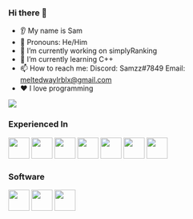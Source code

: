 ### Hi there 👋
* 👂 My name is Sam
* 👩 Pronouns: He/Him
* 🔭 I’m currently working on simplyRanking
* 🌱 I’m currently learning C++
* 📫 How to reach me: Discord: Samzz#7849 Email: meltedwaylrblx@gmail.com
* ❤️ I love programming

<img src="https://github-readme-stats.vercel.app/api/top-langs?username=meltedwayl&ayout=compact&show_icons=true&theme=dark"/>

### Experienced In

<img src="https://cdn.jsdelivr.net/gh/devicons/devicon/icons/javascript/javascript-original.svg" height=42 width=42 />
<img src="https://cdn.jsdelivr.net/gh/devicons/devicon/icons/swift/swift-original.svg" height=42 width=42 />
<img src="https://cdn.jsdelivr.net/gh/devicons/devicon/icons/python/python-original.svg" height=42 width=42 />
<img src="https://cdn.jsdelivr.net/gh/devicons/devicon/icons/cplusplus/cplusplus-original.svg" height=42 width=42 />
<img src="https://cdn.jsdelivr.net/gh/devicons/devicon/icons/react/react-original.svg" height=42 width=42 />
<img src="https://cdn.jsdelivr.net/gh/devicons/devicon/icons/cmake/cmake-original.svg" height=42 width=42 />
<img src="https://cdn.jsdelivr.net/gh/devicons/devicon/icons/firebase/firebase-plain.svg" height=42 width=42 />

### Software

<img src="https://cdn.jsdelivr.net/gh/devicons/devicon/icons/visualstudio/visualstudio-plain.svg" height=42 width=42 />
<img src="https://cdn.jsdelivr.net/gh/devicons/devicon/icons/vscode/vscode-original.svg" height=42 width=42 />
<img src="https://cdn.jsdelivr.net/gh/devicons/devicon/icons/intellij/intellij-original.svg" height=42 width=42 />
